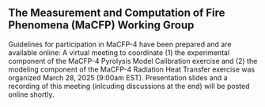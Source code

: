 ## The Measurement and Computation of Fire Phenomena (MaCFP) Working Group
Guidelines for participation in MaCFP-4 have been prepared and are available online:
A virtual meeting to coordinate (1) the experimental component of the MaCFP-4 Pyrolysis Model Calibration exercise and (2) the modeling component of the MaCFP-4 Radiation Heat Transfer exercise was organized March 28, 2025 (9:00am EST). Presentation slides and a recording of this meeting (inlcuding discussions at the end) will be posted online shortly.

<!--

**Here are some ideas to get you started:**

🙋‍♀️ A short introduction - what is your organization all about?
🌈 Contribution guidelines - how can the community get involved?
👩‍💻 Useful resources - where can the community find your docs? Is there anything else the community should know?
🍿 Fun facts - what does your team eat for breakfast?
🧙 Remember, you can do mighty things with the power of [Markdown](https://docs.github.com/github/writing-on-github/getting-started-with-writing-and-formatting-on-github/basic-writing-and-formatting-syntax)
-->
